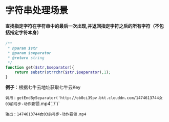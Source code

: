 # 字符串处理场景

#### 查找指定字符在字符串中的最后一次出现,并返回指定字符之后的所有字符（不包括指定字符本身）
```php
/**
 * @param $str
 * @param $separator
 * @return string
 */
function get($str,$separator){
    return substr(strrchr($str,$separator),1);
}
```
**例子**：根据七牛云地址获取七牛云Key

`调用` : `getEndBySeparator('http://ob0ci39pv.bkt.clouddn.com/1474613744女03前弓步-动作要`领.mp4','/')`

`输出` : `1474613744女03前弓步-动作要领.mp4`
